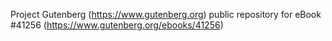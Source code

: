 Project Gutenberg (https://www.gutenberg.org) public repository for eBook #41256 (https://www.gutenberg.org/ebooks/41256)
